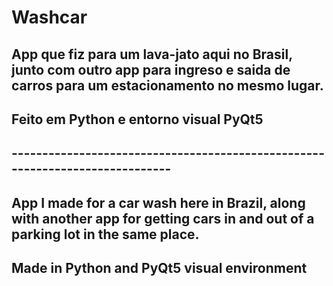 # Washcar

## App que fiz para um lava-jato aqui no Brasil, junto com outro app para ingreso e saida de carros para um estacionamento no mesmo lugar.

## Feito em Python e entorno visual PyQt5

## -----------------------------------------------------------------------------

## App I made for a car wash here in Brazil, along with another app for getting cars in and out of a parking lot in the same place.

## Made in Python and PyQt5 visual environment
